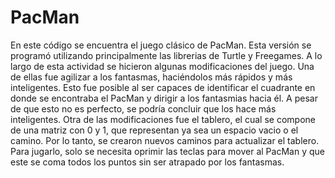 # PacMan
En este código se encuentra el juego clásico de PacMan. Esta versión se programó utilizando principalmente las librerias de Turtle y Freegames. 
A lo largo de esta actividad se hicieron algunas modificaciones del juego. Una de ellas fue agilizar a los fantasmas, haciéndolos más rápidos y más inteligentes. Esto fue posible al ser capaces de identificar el cuadrante en donde se encontraba el PacMan y dirigir a los fantasmias hacia él. A pesar de que esto no es perfecto, se podría concluir que los hace más inteligentes. 
Otra de las modificaciones fue el tablero, el cual se compone de una matriz con 0 y 1, que representan ya sea un espacio vacio o el camino. Por lo tanto, se crearon nuevos caminos para actualizar el tablero.
Para jugarlo, solo se necesita oprimir las teclas para mover al PacMan y que este se coma todos los puntos sin ser atrapado por los fantasmas.
